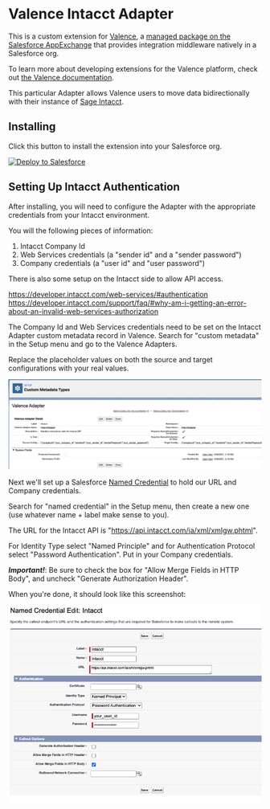 # Valence Intacct Adapter

This is a custom extension for <a href="https://valence.app">Valence</a>, a <a href="https://appexchange.salesforce.com/appxListingDetail?listingId=a0N3A00000EORP4UAP">managed package on the Salesforce AppExchange</a> that provides integration middleware natively in a Salesforce org.

To learn more about developing extensions for the Valence platform, check out <a href="https://docs.valence.app">the Valence documentation</a>.

This particular Adapter allows Valence users to move data bidirectionally with their instance of [Sage Intacct](https://www.sageintacct.com/).


## Installing

Click this button to install the extension into your Salesforce org.

<a href="https://githubsfdeploy.herokuapp.com?owner=valence-adapters&repo=intacct-adapter&ref=main">
  <img alt="Deploy to Salesforce"
       src="https://raw.githubusercontent.com/afawcett/githubsfdeploy/master/deploy.png">
</a>

## Setting Up Intacct Authentication

After installing, you will need to configure the Adapter with the appropriate credentials from your Intacct environment.

You will the following pieces of information:
1. Intacct Company Id
2. Web Services credentials (a "sender id" and a "sender password")
3. Company credentials (a "user id" and "user password")

There is also some setup on the Intacct side to allow API access.

https://developer.intacct.com/web-services/#authentication
https://developer.intacct.com/support/faq/#why-am-i-getting-an-error-about-an-invalid-web-services-authorization

The Company Id and Web Services credentials need to be set on the Intacct Adapter custom metadata record in Valence. Search for "custom metadata" in the Setup menu and go to the Valence Adapters.

Replace the placeholder values on both the source and target configurations with your real values.

![Screenshot of the Adapter configuration screen](/images/adapter_configuration.png)

Next we'll set up a Salesforce [Named Credential](https://help.salesforce.com/s/articleView?id=sf.named_credentials_about.htm&type=5) to hold our URL and Company credentials.

Search for "named credential" in the Setup menu, then create a new one (use whatever name + label make sense to you).

The URL for the Intacct API is "https://api.intacct.com/ia/xml/xmlgw.phtml".

For Identity Type select "Named Principle" and for Authentication Protocol select "Password Authentication". Put in your Company credentials.

***Important!***: Be sure to check the box for "Allow Merge Fields in HTTP Body", and uncheck "Generate Authorization Header".

When you're done, it should look like this screenshot:

![Screenshot of the Named Credential configuration screen](/images/named_credential_configuration.png)